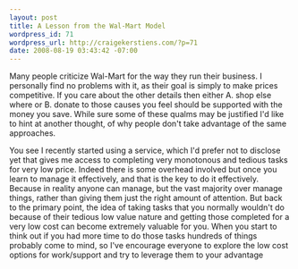 ```yaml
--- 
layout: post
title: A Lesson from the Wal-Mart Model
wordpress_id: 71
wordpress_url: http://craigekerstiens.com/?p=71
date: 2008-08-19 03:43:42 -07:00
---
```

Many people criticize Wal-Mart for the way they run their business. I personally find no problems with it, as their goal is simply to make prices competitive. If you care about the other details then either A. shop else where or B. donate to those causes you feel should be supported with the money you save. While sure some of these qualms may be justified I'd like to hint at another thought, of why people don't take advantage of the same approaches.

You see I recently started using a service, which I'd prefer not to disclose yet that gives me access to completing very monotonous and tedious tasks for very low price. Indeed there is some overhead involved but once you learn to manage it effectively, and that is the key to do it effectively. Because in reality anyone can manage, but the vast majority over manage things, rather than giving them just the right amount of attention. But back to the primary point, the idea of taking tasks that you normally wouldn't do because of their tedious low value nature and getting those completed for a very low cost can become extremely valuable for you. When you start to think out if you had more time to do those tasks hundreds of things probably come to mind, so I've encourage everyone to explore the low cost options for work/support and try to leverage them to your advantage
